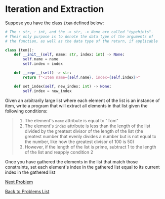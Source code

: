 # Iteration and Extraction

Suppose you have the class `Item` defined below:

```python
# The : str, : int, and the -> str, -> None are called "typehints".
# Their only purpose is to denote the data type of the arguments of
# the function, as well as the data type of the return, if applicable

class Item():
    def __init__(self, name: str, index: int) -> None:
        self.name = name
        self.index = index

    def __repr__(self) -> str:
        return f"<Item name={self.name}, index={self.index}>"

    def set_index(self, new_index: int) -> None:
        self.index = new_index
```

Given an arbitrarily large list where each element of the list is an instance of
item, write a program that will extract all elements in that list given the 
following conditions:

> 1. The element's `name` attribute is equal to "Tom"
> 2. The element's `index` attribute is less than the length of the list divided
> by the greatest divisor of the length of the list (the greatest number that
> evenly divides a number but is not equal to the number, like how the greatest 
> divisor of 100 is 50)
> 3. However, if the length of the list is prime, subtract 1 to the length of
> the list and reapply condition 2

Once you have gathered the elements in the list that match those constraints, 
set each element's index in the gathered list equal to its current index in the
gathered list

[Next Problem](problem2.md)

[Back to Problems List](../README.md)